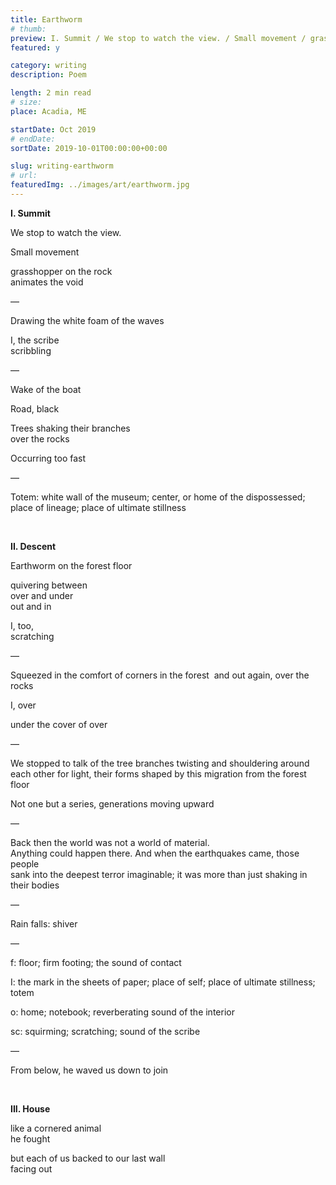 ```yaml
---
title: Earthworm
# thumb:
preview: I. Summit‍ / We stop to watch the view. / Small movement / grasshopper on the rock / animates the void
featured: y

category: writing
description: Poem

length: 2 min read
# size:
place: Acadia, ME

startDate: Oct 2019
# endDate:
sortDate: 2019-10-01T00:00:00+00:00

slug: writing-earthworm
# url:
featuredImg: ../images/art/earthworm.jpg
---
```


**I. Summit‍**

‍We stop to watch the view.

Small movement

grasshopper on the rock<br>
animates the void

—

Drawing the white foam of the waves

I, the scribe<br>
scribbling

—

Wake of the boat

Road, black

Trees shaking their branches<br>
over the rocks

Occurring too fast

—

Totem: white wall of the museum; center, or home of the dispossessed; place of lineage; place of ultimate stillness

<br>

**II. Descent**

‍Earthworm on the forest floor

quivering between<br>
over and under<br>
out and in

I, too,<br>
scratching

—

Squeezed in the comfort of corners in the forest
‍
and out again, over the rocks

I, over

under the cover of over

—

We stopped to talk of the tree branches twisting and shouldering around each other for light, their forms shaped by this migration from the forest floor

Not one but a series, generations moving upward

—

Back then the world was not a world of material.<br>
Anything could happen there. And when the earthquakes came, those people<br>
sank into the deepest terror imaginable; it was more than just shaking in their bodies

—

Rain falls: shiver

—

f: floor; firm footing; the sound of contact

I: the mark in the sheets of paper; place of self; place of ultimate stillness; totem

o: home; notebook; reverberating sound of the interior

sc: squirming; scratching; sound of the scribe

—

From below, he waved us down to join

<br>

**III. House**

like a cornered animal<br>
he fought

but each of us backed to our last wall<br>
facing out
